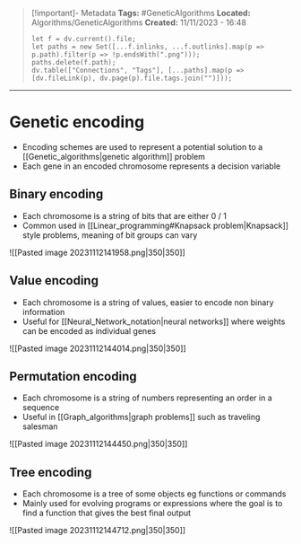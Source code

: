 > [!important]- Metadata
> **Tags:** #GeneticAlgorithms
> **Located:** Algorithms/GeneticAlgorithms
> **Created:** 11/11/2023 - 16:48
> ```dataviewjs
> let f = dv.current().file;
> let paths = new Set([...f.inlinks, ...f.outlinks].map(p => p.path).filter(p => !p.endsWith(".png")));
> paths.delete(f.path);
> dv.table(["Connections", "Tags"], [...paths].map(p => [dv.fileLink(p), dv.page(p).file.tags.join("")]));
> ```

___
# Genetic encoding
- Encoding schemes are used to represent a potential solution to a [[Genetic_algorithms|genetic algorithm]] problem
- Each gene in an encoded chromosome represents a decision variable
## Binary encoding 
- Each chromosome is a string of bits that are either 0 / 1
- Common used in [[Linear_programming#Knapsack problem|Knapsack]] style problems, meaning of bit groups can vary 

![[Pasted image 20231112141958.png|350|350]]
## Value encoding 
- Each chromosome is a string of values, easier to encode non binary information
- Useful for [[Neural_Network_notation|neural networks]] where weights can be encoded as individual genes 

![[Pasted image 20231112144014.png|350|350]]
## Permutation encoding 
- Each chromosome is a string of numbers representing an order in a sequence 
- Useful in [[Graph_algorithms|graph problems]] such as traveling salesman

![[Pasted image 20231112144450.png|350|350]]


## Tree encoding 
- Each chromosome is a tree of some objects eg functions or commands 
- Mainly used for evolving programs or expressions where the goal is to find a function that gives the best final output 

![[Pasted image 20231112144712.png|350|350]]